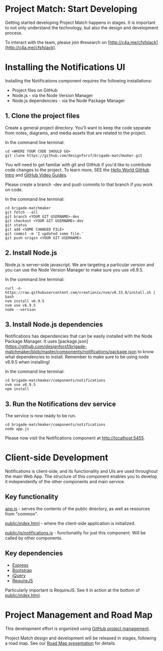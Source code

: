 # Project Match: Start Developing

Getting started developing Project Match happens in stages. It is important to not only understand the technology, but also the design and development process.

To interact with the team, please join #research on [http://c4a.me/cfsfslack](http://c4a.me/cfsfslack).

# Installing the Notifications UI

Installing the Notifications component requires the following installations:

* Project files on GitHub
* Node.js - via the Node Version Manager
* Node.js dependencies - via the Node Package Manager

## 1. Clone the project files

Create a general project directory. You'll want to keep the code separate from notes, diagrams, and media assets that are related to the project.

In the command line terminal:

```
cd <WHERE YOUR CODE SHOULD GO>
git clone https://github.com/designforsf/brigade-matchmaker.git
```

You will need to get familiar with git and GitHub if you'd like to contribute code changes to the project. To learn more, SEE the [Hello World GitHub Intro](https://guides.github.com/activities/hello-world/) and [GitHub Video Guides](https://www.youtube.com/githubguides).

Please create a branch <YOUR GIT USERNAME>-dev and push commits to that branch if you work on code.

In the command line terminal:

```
cd brigade-matchmaker
git fetch --all
git branch <YOUR GIT USERNAME>-dev
git checkout <YOUR GIT USERNAME>-dev
git status
git add <SOME CHANGED FILE>
git commit -m 'I updated some file.'
git push origin <YOUR GIT USERNAME>
```

## 2. Install Node.js 

Node.js is server-side javascript. We are targeting a particular version and you can use the Node Version Manager to make sure you use v6.9.5. 

In the command line terminal:

```
curl -o- https://raw.githubusercontent.com/creationix/nvm/v0.33.0/install.sh | bash
nvm install v6.9.5
nvm use v6.9.5
node --version
```

## 3. Install Node.js dependencies

Notifications has dependencies that can be easily installed with the Node Package Manager. It uses [package.json](https://github.com/designforsf/brigade-matchmaker/blob/master/components/notifications/package.json to know what dependencies to install. Remember to make sure to be using node v6.9.5 when installing!

In the command line terminal:

```
cd brigade-matchmaker/components/notifications
nvm use v6.9.5
npm install
```


## 3. Run the Notifications dev service

The service is now ready to be run.

```
cd brigade-matchmaker/components/notifications
node app.js
```

Please now visit the Notifications component at [http://localhost:5455](http://localhost:5455).

# Client-side Development

Notifications is client-side, and its functionality and UIs are used throughout the main Web App. The structure of this component enables you to develop it independently of the other components and main service.

## Key functionality

[app.js](https://github.com/designforsf/brigade-matchmaker/blob/master/components/notifications/app.js) - serves the contents of the public directory, as well as resources from "common".

[public/index.html](https://github.com/designforsf/brigade-matchmaker/blob/master/components/notifications/public/index.html) - where the client-side application is initialized.

[public/js/notifications.js](https://github.com/designforsf/brigade-matchmaker/blob/master/components/notifications/public/js/notifications.js) - functionality for just this component. Will be called by other components.


## Key dependencies 

* [Express](http://expressjs.com/)
* [Bootstrap](https://github.com/brigadehub/brigadehub/releases/tag/v1.0.0-alpha.11)
* [jQuery](https://github.com/brigadehub/brigadehub/releases/tag/v1.0.0-alpha.11)
* [RequireJS](http://www.requirejs.org/)

Particularly important is RequireJS. See it in action at the bottom of [public/index.html](https://github.com/designforsf/brigade-matchmaker/blob/master/components/notifications/public/index.html).

# Project Management and Road Map

This development effort is organized using [GitHub project management](https://github.com/designforsf/brigade-matchmaker/projects).

Project Match design and development will be released in stages, following a road map. See our [Road Map presentation](https://designforsf.github.io/brigade-matchmaker/docs/roadmap/) for details.


